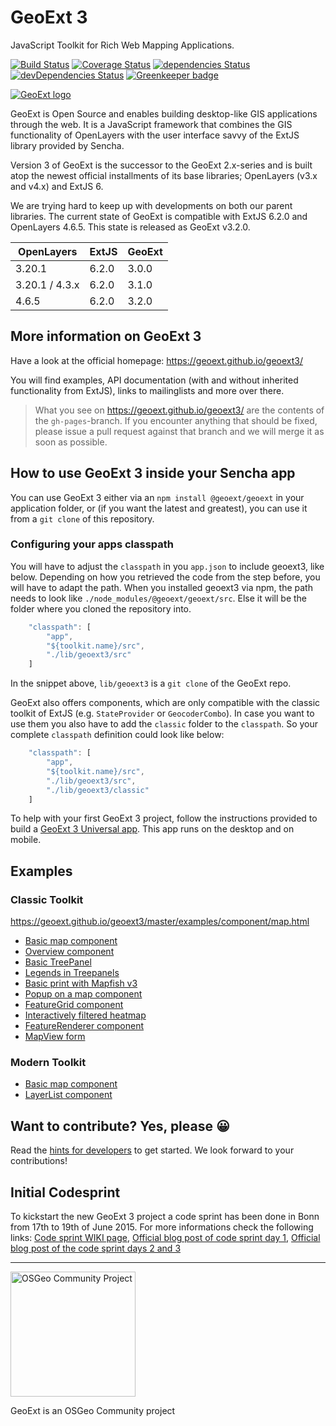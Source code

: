 # GeoExt 3

JavaScript Toolkit for Rich Web Mapping Applications.

[![Build Status](https://travis-ci.org/geoext/geoext3.svg?branch=master)](https://travis-ci.org/geoext/geoext3)
[![Coverage Status](https://coveralls.io/repos/geoext/geoext3/badge.svg?branch=master&service=github)](https://coveralls.io/github/geoext/geoext3?branch=master)
[![dependencies Status](https://david-dm.org/geoext/geoext3/status.svg)](https://david-dm.org/geoext/geoext3)
[![devDependencies Status](https://david-dm.org/geoext/geoext3/dev-status.svg)](https://david-dm.org/geoext/geoext3?type=dev)
[![Greenkeeper badge](https://badges.greenkeeper.io/geoext/geoext3.svg)](https://greenkeeper.io/)

[![GeoExt logo](https://geoext.github.io/geoext3/website-resources/img/GeoExt-logo.png)](https://geoext.github.io/geoext3/)

GeoExt is Open Source and enables building desktop-like GIS applications through the web. It is a JavaScript framework that combines the GIS functionality of OpenLayers with the user interface savvy of the ExtJS library provided by Sencha.

Version 3 of GeoExt is the successor to the GeoExt 2.x-series and is built atop the newest official installments of its base libraries; OpenLayers (v3.x and v4.x) and ExtJS 6.

We are trying hard to keep up with developments on both our parent libraries.
The current state of GeoExt is compatible with ExtJS 6.2.0 and OpenLayers 4.6.5. This state is released as GeoExt v3.2.0.

| OpenLayers       | ExtJS | GeoExt |
| ---------------- | ----- | ------ |
| 3.20.1           | 6.2.0 | 3.0.0  |
| 3.20.1 / 4.3.x   | 6.2.0 | 3.1.0  |
| 4.6.5            | 6.2.0 | 3.2.0  |

## More information on GeoExt 3

Have a look at the official homepage: https://geoext.github.io/geoext3/

You will find examples, API documentation (with and without inherited functionality from ExtJS), links to mailinglists and more over there.

> What you see on https://geoext.github.io/geoext3/ are the contents of the `gh-pages`-branch. If you encounter anything that should be fixed, please issue a pull request against that branch and we will merge it as soon as possible.

## How to use GeoExt 3 inside your Sencha app

You can use GeoExt 3 either via an `npm install @geoext/geoext` in your application folder, or (if you want the latest and greatest), you can use it from a `git clone` of this repository.

### Configuring your apps classpath

You will have to adjust the `classpath` in you `app.json` to include geoext3, like below.
Depending on how you retrieved the code from the step before, you will have to adapt the path.
When you installed geoext3 via npm, the path needs to look like `./node_modules/@geoext/geoext/src`.
Else it will be the folder where you cloned the repository into.

```javascript
    "classpath": [
        "app",
        "${toolkit.name}/src",
        "./lib/geoext3/src"
    ]
```

In the snippet above, `lib/geoext3` is a `git clone` of the GeoExt repo.

GeoExt also offers components, which are only compatible with the classic
toolkit of ExtJS (e.g. `StateProvider` or `GeocoderCombo`).
In case you want to use them you also have to add the `classic` folder to the
`classpath`. So your complete `classpath` definition could look like below:

```javascript
    "classpath": [
        "app",
        "${toolkit.name}/src",
        "./lib/geoext3/src",
        "./lib/geoext3/classic"
    ]
```

To help with your first GeoExt 3 project, follow the instructions provided to build a [GeoExt 3 Universal app](universal-app.md). This app runs on the desktop and on mobile.

## Examples

### Classic Toolkit

https://geoext.github.io/geoext3/master/examples/component/map.html

* [Basic map component](https://geoext.github.io/geoext3/master/examples/component/map.html)
* [Overview component](https://geoext.github.io/geoext3/master/examples/component/overviewMap.html)
* [Basic TreePanel](https://geoext.github.io/geoext3/master/examples/tree/panel.html)
* [Legends in Treepanels](https://geoext.github.io/geoext3/master/examples/tree/tree-legend-simple.html)
* [Basic print with Mapfish v3](http://rawgit.com/geoext/geoext3/master/examples/print/basic-mapfish.html)
* [Popup on a map component](https://geoext.github.io/geoext3/master/examples/popup/gx-popup.html)
* [FeatureGrid component](https://geoext.github.io/geoext3/master/examples/features/grid.html)
* [Interactively filtered heatmap](https://geoext.github.io/geoext3/master/examples/filtered-heatmap/filtered-heatmap.html)
* [FeatureRenderer component](https://geoext.github.io/geoext3/master/examples/renderer/renderer.html)
* [MapView form](https://geoext.github.io/geoext3/master/examples/mapviewform/mapviewform.html)

### Modern Toolkit

* [Basic map component ](https://geoext.github.io/geoext3/master/examples/modern-map/modern-map.html)
* [LayerList component ](https://geoext.github.io/geoext3/master/examples/modern-layerlist/modern-layerlist.html)


## Want to contribute? Yes, please 😀

Read the [hints for developers](CONTRIBUTING.md) to get started. We look forward
to your contributions!

## Initial Codesprint

To kickstart the new GeoExt 3 project a code sprint has been done in Bonn from 17th to 19th of June 2015. For more informations check the following links:  [Code sprint WIKI page](https://github.com/geoext/geoext3/wiki/GeoExt-3-Codesprint), [Official blog post of code sprint day 1](http://geoext.blogspot.de/2015/06/geoext-is-getting-3.html), [Official blog post of the code sprint days 2 and 3](http://geoext.blogspot.de/2015/06/geoext-3-codesprint-day-2-and-3.html)

---------

<a href="https://www.osgeo.org/projects/geoext/">
<img src="https://geoext.github.io/geoext3/website-resources/img/OSGeo_community.png" alt="OSGeo Community Project" width="200" />
</a>

GeoExt is an OSGeo Community project
